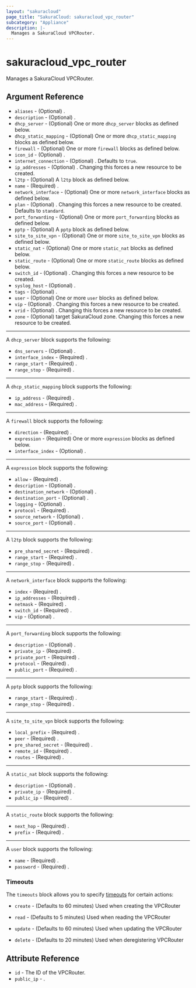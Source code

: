 ```yaml
---
layout: "sakuracloud"
page_title: "SakuraCloud: sakuracloud_vpc_router"
subcategory: "Appliance"
description: |-
  Manages a SakuraCloud VPCRouter.
---
```


# sakuracloud_vpc_router

Manages a SakuraCloud VPCRouter.

## Argument Reference

* `aliases` - (Optional) .
* `description` - (Optional) .
* `dhcp_server` - (Optional) One or more `dhcp_server` blocks as defined below.
* `dhcp_static_mapping` - (Optional) One or more `dhcp_static_mapping` blocks as defined below.
* `firewall` - (Optional) One or more `firewall` blocks as defined below.
* `icon_id` - (Optional) .
* `internet_connection` - (Optional) . Defaults to `true`.
* `ip_addresses` - (Optional) . Changing this forces a new resource to be created.
* `l2tp` - (Optional) A `l2tp` block as defined below.
* `name` - (Required) .
* `network_interface` - (Optional) One or more `network_interface` blocks as defined below.
* `plan` - (Optional) . Changing this forces a new resource to be created. Defaults to `standard`.
* `port_forwarding` - (Optional) One or more `port_forwarding` blocks as defined below.
* `pptp` - (Optional) A `pptp` block as defined below.
* `site_to_site_vpn` - (Optional) One or more `site_to_site_vpn` blocks as defined below.
* `static_nat` - (Optional) One or more `static_nat` blocks as defined below.
* `static_route` - (Optional) One or more `static_route` blocks as defined below.
* `switch_id` - (Optional) . Changing this forces a new resource to be created.
* `syslog_host` - (Optional) .
* `tags` - (Optional) .
* `user` - (Optional) One or more `user` blocks as defined below.
* `vip` - (Optional) . Changing this forces a new resource to be created.
* `vrid` - (Optional) . Changing this forces a new resource to be created.
* `zone` - (Optional) target SakuraCloud zone. Changing this forces a new resource to be created.


---

A `dhcp_server` block supports the following:

* `dns_servers` - (Optional) .
* `interface_index` - (Required) .
* `range_start` - (Required) .
* `range_stop` - (Required) .

---

A `dhcp_static_mapping` block supports the following:

* `ip_address` - (Required) .
* `mac_address` - (Required) .

---

A `firewall` block supports the following:

* `direction` - (Required) .
* `expression` - (Required) One or more `expression` blocks as defined below.
* `interface_index` - (Optional) .

---

A `expression` block supports the following:

* `allow` - (Required) .
* `description` - (Optional) .
* `destination_network` - (Optional) .
* `destination_port` - (Optional) .
* `logging` - (Optional) .
* `protocol` - (Required) .
* `source_network` - (Optional) .
* `source_port` - (Optional) .

---

A `l2tp` block supports the following:

* `pre_shared_secret` - (Required) .
* `range_start` - (Required) .
* `range_stop` - (Required) .

---

A `network_interface` block supports the following:

* `index` - (Required) .
* `ip_addresses` - (Required) .
* `netmask` - (Required) .
* `switch_id` - (Required) .
* `vip` - (Optional) .

---

A `port_forwarding` block supports the following:

* `description` - (Optional) .
* `private_ip` - (Required) .
* `private_port` - (Required) .
* `protocol` - (Required) .
* `public_port` - (Required) .

---

A `pptp` block supports the following:

* `range_start` - (Required) .
* `range_stop` - (Required) .

---

A `site_to_site_vpn` block supports the following:

* `local_prefix` - (Required) .
* `peer` - (Required) .
* `pre_shared_secret` - (Required) .
* `remote_id` - (Required) .
* `routes` - (Required) .

---

A `static_nat` block supports the following:

* `description` - (Optional) .
* `private_ip` - (Required) .
* `public_ip` - (Required) .

---

A `static_route` block supports the following:

* `next_hop` - (Required) .
* `prefix` - (Required) .

---

A `user` block supports the following:

* `name` - (Required) .
* `password` - (Required) .


### Timeouts

The `timeouts` block allows you to specify [timeouts](https://www.terraform.io/docs/configuration/resources.html#timeouts) for certain actions:

* `create` - (Defaults to 60 minutes) Used when creating the VPCRouter

* `read` -   (Defaults to 5 minutes) Used when reading the VPCRouter

* `update` - (Defaults to 60 minutes) Used when updating the VPCRouter

* `delete` - (Defaults to 20 minutes) Used when deregistering VPCRouter



## Attribute Reference

* `id` - The ID of the VPCRouter.
* `public_ip` - .




